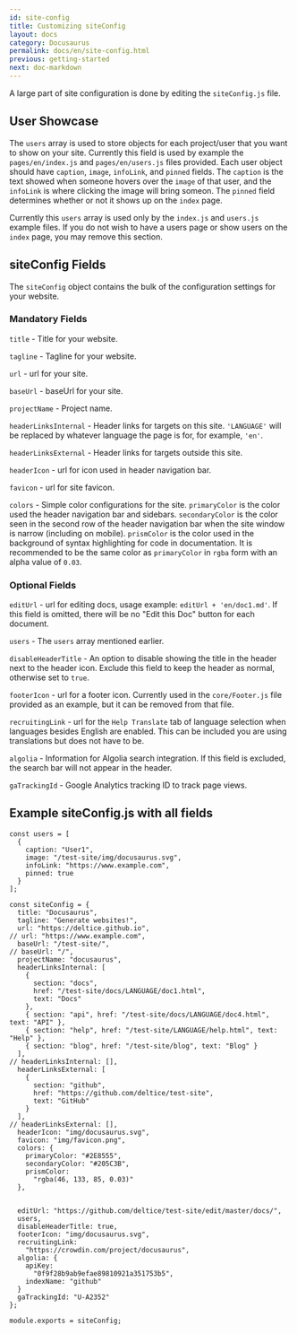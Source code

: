 ```yaml
---
id: site-config
title: Customizing siteConfig
layout: docs
category: Docusaurus
permalink: docs/en/site-config.html
previous: getting-started
next: doc-markdown
---
```


A large part of site configuration is done by editing the `siteConfig.js` file.

## User Showcase

The `users` array is used to store objects for each project/user that you want to show on your site. Currently this field is used by example the `pages/en/index.js` and `pages/en/users.js` files provided. Each user object should have `caption`, `image`, `infoLink`, and `pinned` fields. The `caption` is the text showed when someone hovers over the `image` of that user, and the `infoLink` is where clicking the image will bring someon. The `pinned` field determines whether or not it shows up on the `index` page.

Currently this `users` array is used only by the `index.js` and `users.js` example files. If you do not wish to have a users page or show users on the `index` page, you may remove this section.

## siteConfig Fields

The `siteConfig` object contains the bulk of the configuration settings for your website.

### Mandatory Fields

`title` - Title for your website.

`tagline` - Tagline for your website.  

`url` - url for your site.

`baseUrl` - baseUrl for your site.

`projectName` - Project name.

`headerLinksInternal` - Header links for targets on this site. `'LANGUAGE'` will be replaced by whatever language the page is for, for example, `'en'`.

`headerLinksExternal` - Header links for targets outside this site.

`headerIcon` - url for icon used in header navigation bar.

`favicon` - url for site favicon.

`colors` - Simple color configurations for the site. `primaryColor` is the color used the header navigation bar and sidebars. `secondaryColor` is the color seen in the second row of the header navigation bar when the site window is narrow (including on mobile). `prismColor` is the color used in the background of syntax highlighting for code in documentation. It is recommended to be the same color as `primaryColor` in `rgba` form with an alpha value of `0.03`.

### Optional Fields

`editUrl` - url for editing docs, usage example: `editUrl + 'en/doc1.md'`. If this field is omitted, there will be no "Edit this Doc" button for each document.

`users` - The `users` array mentioned earlier.

`disableHeaderTitle` - An option to disable showing the title in the header next to the header icon. Exclude this field to keep the header as normal, otherwise set to `true`.

`footerIcon` - url for a footer icon. Currently used in the `core/Footer.js` file provided as an example, but it can be removed from that file.

`recruitingLink` - url for the `Help Translate` tab of language selection when languages besides English are enabled. This can be included you are using translations but does not have to be.

`algolia` - Information for Algolia search integration. If this field is excluded, the search bar will not appear in the header.

`gaTrackingId` - Google Analytics tracking ID to track page views.

## Example siteConfig.js with all fields

```
const users = [
  {
    caption: "User1",
    image: "/test-site/img/docusaurus.svg",
    infoLink: "https://www.example.com",
    pinned: true
  }
];

const siteConfig = {
  title: "Docusaurus",
  tagline: "Generate websites!",
  url: "https://deltice.github.io",
// url: "https://www.example.com",
  baseUrl: "/test-site/",
// baseUrl: "/",
  projectName: "docusaurus",
  headerLinksInternal: [
    {
      section: "docs",
      href: "/test-site/docs/LANGUAGE/doc1.html",
      text: "Docs"
    },
    { section: "api", href: "/test-site/docs/LANGUAGE/doc4.html", text: "API" },
    { section: "help", href: "/test-site/LANGUAGE/help.html", text: "Help" },
    { section: "blog", href: "/test-site/blog", text: "Blog" }
  ],
// headerLinksInternal: [],
  headerLinksExternal: [
    {
      section: "github",
      href: "https://github.com/deltice/test-site",
      text: "GitHub"
    }
  ],
// headerLinksExternal: [],
  headerIcon: "img/docusaurus.svg",
  favicon: "img/favicon.png",
  colors: {
    primaryColor: "#2E8555",
    secondaryColor: "#205C3B",
    prismColor:
      "rgba(46, 133, 85, 0.03)"
  },


  editUrl: "https://github.com/deltice/test-site/edit/master/docs/",
  users,
  disableHeaderTitle: true,
  footerIcon: "img/docusaurus.svg",
  recruitingLink:
    "https://crowdin.com/project/docusaurus",
  algolia: {
    apiKey:
      "0f9f28b9ab9efae89810921a351753b5",
    indexName: "github"
  }
  gaTrackingId: "U-A2352" 
};

module.exports = siteConfig;

```

